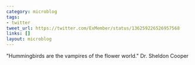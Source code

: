 ```yaml
---
category: microblog
tags:
- twitter
tweet_url: https://twitter.com/ExMember/status/136259226526957568
links: []
layout: microblog
---
```

"Hummingbirds are the vampires of the flower world." Dr. Sheldon Cooper
